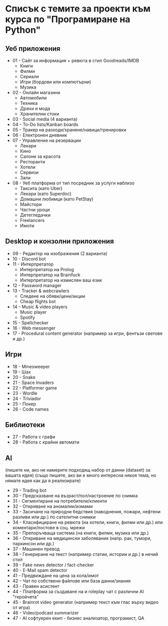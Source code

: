# Списък с темите за проекти към курса по "Програмиране на Python"

## Уеб приложения

- 01 - Сайт за информация + ревюта в стил Goodreads/IMDB
  - Книги
  - Филми
  - Сериали
  - Игри (бордови или компютърни)
  - Музика
- 02 - Онлайн магазини
  - Автомобили
  - Техника
  - Дрехи и мода
  - Хранителни стоки
- 03 - Social media  (4 варианта)
- 04 - To-Do lists/Kanban boards
- 05 - Тракер на разходи/хранене/навици/тренировки
- 06 - Електронен дневник
- 07 - Управление на резервации
  - Лекари
  - Кино
  - Салони за красота
  - Ресторанти
  - Хотели
  - Сервизи
  - Зали
- 08 - Уеб платформа от тип посредник за услуги наблизо
  - Таксита (като Uber)
  - Лекари (като Superdoc)
  - Домашни любимци (като PetStay)
  - Майстори
  - Частни уроци
  - Детегледачки
  - Freelancers
  - Имоти

## Desktop и конзолни приложения

- 09 - Редактор на изображения (2 варианта)
- 10 - Discord bot
- 11 - Интерпретатор
    - Интерпретатор на Prolog
    - Интерпретатор на Brainfuck
    - Интерпретатор на измислен ваш език
- 12 - Password manager
- 13 - Tracker & webcrawlers
    - Следене на обяви/цени/акции
    - Cheap flights bot
- 14 - Music & video players
    - Music player
    - Spotify
- 15 - Spellchecker
- 16 - Web messenger
- 17 - Procedural content generator (например за игри, фентъзи светове и др.)

## Игри
- 18 - Minesweeper
- 19 - Шах
- 20 - Snake
- 21 - Space Invaders
- 22 - Platformer game
- 23 - Wordle
- 24 - Triviador
- 25 - Покер
- 26 - Code names

## Библиотеки

- 27 - Работа с графи
- 28 - Работа с крайни автомати

## AI
(пишете ни, ако не намерите подходящ набор от данни (dataset) за вашата идея)
(също пишете, ако ви е много интересна някоя тема, но нямате идея как да я реализирате)

- 29 - Trading bot
- 30 - Предсказване на възраст/пол/настроение по снимка
- 31 - Сегментиране на потребители/клиенти
- 32 - Откриване на аномалии/измами
- 33 - Засичане на природни бедствия (наводнения, пожари, нефтени разливи или др.) по сателитни снимки
- 34 - Класифициране на ревюта (на хотели, книги, филми или др.) или коментари/постове в соц. мрежи
- 35 - Препоръчваща система (на книги, филми, музика или др.)
- 36 - Откриване на медицински заболявания (напр. рак, тумори, паркинсон или др.)
- 37 - Машинен превод
- 38 - Генериране на текст (например статии, истории и др.) в нечий стил
- 39 - Fake news detector / fact-checker
- 40 - E-Mail spam detector
- 41 - Предвиждане на цена за кола/имот
- 42 - Чат по собствени файлове или база данни/знания
- 43 - Правен асистент
- 44 - Платформа за създаване на и roleplay чат с различни AI "геройчета"
- 45 - Brainrot video generator (например текст към глас върху видео от игра)
- 46 - Video/podcast summarizer
- 47 - AI софтуерен екип - бизнес анализатор, програмист, QA
